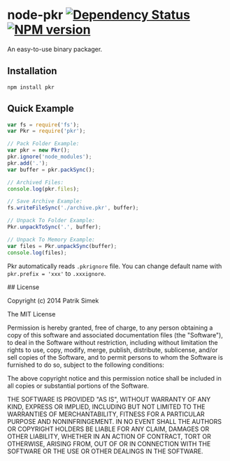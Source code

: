 # node-pkr [![Dependency Status](https://david-dm.org/patriksimek/node-pkr.png)](https://david-dm.org/patriksimek/node-pkr) [![NPM version](https://badge.fury.io/js/pkr.png)](http://badge.fury.io/js/pkr)

An easy-to-use binary packager.

## Installation

    npm install pkr

## Quick Example

```javascript
var fs = require('fs');
var Pkr = require('pkr'); 

// Pack Folder Example:
var pkr = new Pkr();
pkr.ignore('node_modules');
pkr.add('.');
var buffer = pkr.packSync();

// Archived Files:
console.log(pkr.files);

// Save Archive Example:
fs.writeFileSync('./archive.pkr', buffer);

// Unpack To Folder Example:
Pkr.unpackToSync('.', buffer);

// Unpack To Memory Example:
var files = Pkr.unpackSync(buffer);
console.log(files);
```

Pkr automatically reads `.pkrignore` file. You can change default name with `pkr.prefix = 'xxx'` to `.xxxignore`.

<a name="license" />
## License

Copyright (c) 2014 Patrik Simek

The MIT License

Permission is hereby granted, free of charge, to any person obtaining a copy of this software and associated documentation files (the "Software"), to deal in the Software without restriction, including without limitation the rights to use, copy, modify, merge, publish, distribute, sublicense, and/or sell copies of the Software, and to permit persons to whom the Software is furnished to do so, subject to the following conditions:

The above copyright notice and this permission notice shall be included in all copies or substantial portions of the Software.

THE SOFTWARE IS PROVIDED "AS IS", WITHOUT WARRANTY OF ANY KIND, EXPRESS OR IMPLIED, INCLUDING BUT NOT LIMITED TO THE WARRANTIES OF MERCHANTABILITY, FITNESS FOR A PARTICULAR PURPOSE AND NONINFRINGEMENT. IN NO EVENT SHALL THE AUTHORS OR COPYRIGHT HOLDERS BE LIABLE FOR ANY CLAIM, DAMAGES OR OTHER LIABILITY, WHETHER IN AN ACTION OF CONTRACT, TORT OR OTHERWISE, ARISING FROM, OUT OF OR IN CONNECTION WITH THE SOFTWARE OR THE USE OR OTHER DEALINGS IN THE SOFTWARE.
